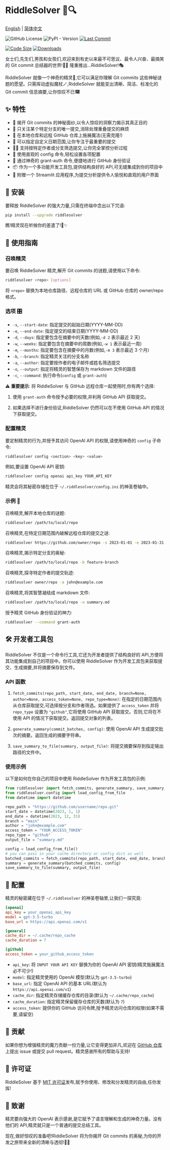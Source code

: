 # RiddleSolver 🎩🔍

[English](README.md) | [简体中文](README.zh-CN.md)

![GitHub License](https://img.shields.io/github/license/anomalybound/riddlesolver)
![PyPI - Version](https://img.shields.io/pypi/v/riddlesolver)
[![Last Commit](https://img.shields.io/github/last-commit/AnomalyBound/riddlesolver)](https://github.com/AnomalyBound/riddlesolver/commits)

[![Code Size](https://img.shields.io/github/languages/code-size/AnomalyBound/riddlesolver)](https://github.com/AnomalyBound/riddlesolver)
[![Downloads](https://img.shields.io/pypi/dm/riddlesolver)](https://pypi.org/project/riddlesolver/)

女士们,先生们,男孩和女孩们,欢迎来到有史以来最不可思议、最令人兴奋、最搞笑的 Git commit 总结器的世界!🤯🎪 隆重推出...RiddleSolver!🎭

RiddleSolver 就像一个神奇的精灵🧞‍,它可以满足你理解 Git commits 这些神秘谜题的愿望。只需挥动虚拟魔杖🪄,RiddleSolver 就能变出清晰、简洁、标准化的 Git commit 信息摘要,让你惊叹不已!🎆

## ✨ 特性

- 🔮 揭开 Git commits 的神秘面纱,以令人惊叹的洞察力揭示其真正目的
- 🎯 只关注某个特定分支的唯一提交,消除处理重叠提交的麻烦
- 🌿 在本地仓库和远程 GitHub 仓库上施展魔法(无需克隆!)
- 📅 可以指定自定义日期范围,让你专注于最重要的提交
- 🧙‍♂️ 支持按特定作者或分支筛选提交,让你完全掌控分析过程
- 🔧 使用直观的 config 命令,轻松设置各项配置
- 🔑 通过神奇的 grant-auth 命令,便捷地进行 GitHub 身份验证
- 📦 作为一个多功能开发工具包,提供结构良好的 API,可无缝集成到你的项目中
- 🎨 附赠一个 Streamlit 应用程序,为提交分析提供令人愉悦和直观的用户界面

## 🧪 安装

要释放 RiddleSolver 的强大力量,只需在终端中念出以下咒语:

```bash
pip install --upgrade riddlesolver
```

瞧!精灵现在听候你的差遣了!🧞️✨

## 📖 使用指南

### 召唤精灵

要召唤 RiddleSolver 精灵,解开 Git commits 的谜题,请使用以下命令:

```bash
riddlesolver <repo> [options]
```

将 `<repo>` 替换为本地仓库路径、远程仓库的 URL 或 GitHub 仓库的 owner/repo 格式。

### 选项 🎛️

- `-s`, `--start-date`: 指定提交的起始日期(YYYY-MM-DD)
- `-e`, `--end-date`: 指定提交的结束日期(YYYY-MM-DD) 
- `-d`, `--days`: 指定要包含在摘要中的天数(例如,`-d 2` 表示最近 2 天)
- `-w`, `--weeks`: 指定要包含在摘要中的周数(例如,`-w 1` 表示最近一周)
- `-m`, `--months`: 指定要包含在摘要中的月数(例如,`-m 3` 表示最近 3 个月)
- `-b`, `--branch`: 指定精灵关注的分支名称
- `-a`, `--author`: 指定要按作者的电子邮件或姓名筛选提交
- `-o`, `--output`: 指定将精灵的智慧保存为 markdown 文件的路径
- `-c`, `--command`: 执行命令(`config` 或 `grant-auth`)

⚠️ **重要提示**: 将 RiddleSolver 与 GitHub 远程仓库一起使用时,你有两个选择:

1. 使用 `grant-auth` 命令授予必要的权限,并利用 GitHub API 获取提交。

2. 如果选择不进行身份验证,RiddleSolver 仍然可以在不使用 GitHub API 的情况下获取提交。

### 配置精灵

要定制精灵的行为,并授予其访问 OpenAI API 的权限,请使用神奇的 `config` 子命令:

```bash
riddlesolver config <section> <key> <value>
```

例如,要设置 OpenAI API 密钥:

```bash
riddlesolver config openai api_key YOUR_API_KEY
```

精灵会将其秘密存储在位于 `~/.riddlesolver/config.ini` 的神圣卷轴中。

### 示例 🌟

召唤精灵,解开本地仓库的谜题:

```bash
riddlesolver /path/to/local/repo
```

召唤精灵,在特定日期范围内破解远程仓库的提交之谜:

```bash
riddlesolver https://github.com/owner/repo -s 2023-01-01 -e 2023-01-31
```

召唤精灵,揭示特定分支的奥秘:

```bash
riddlesolver /path/to/local/repo -b feature-branch
```

召唤精灵,探寻特定作者的提交轨迹:

```bash
riddlesolver owner/repo -a john@example.com
```  

召唤精灵,将其智慧凝结成 markdown 文件:

```bash
riddlesolver /path/to/local/repo -o summary.md
```

授予精灵 GitHub 身份验证的神力:

```bash
riddlesolver --command grant-auth 
```

**🛠️ 开发者工具包**
---------------------------

RiddleSolver 不仅是一个命令行工具,它还为开发者提供了结构良好的 API,方便将其功能集成到自己的项目中。你可以使用 RiddleSolver 作为开发工具包来获取提交、生成摘要,并将摘要保存到文件。

### **API 函数**

1.  `fetch_commits(repo_path, start_date, end_date, branch=None, author=None, access_token=None, repo_type=None)`: 在指定的日期范围内从仓库获取提交,可选择按分支和作者筛选。如果提供了 `access_token` 并将 `repo_type` 设置为 `"github"`,它将使用 GitHub API 获取提交。否则,它将在不使用 API 的情况下获取提交。返回提交对象的列表。
    
2.  `generate_summary(commit_batches, config)`: 使用 OpenAI API 生成提交批次的摘要。返回生成的摘要字符串。
    
3.  `save_summary_to_file(summary, output_file)`: 将提交摘要保存到指定输出路径的文件中。
    
### **使用示例**

以下是如何在你自己的项目中使用 RiddleSolver 作为开发工具包的示例:

```python
from riddlesolver import fetch_commits, generate_summary, save_summary_to_file
from riddlesolver.config import load_config_from_file  
from datetime import datetime

repo_path = "https://github.com/username/repo.git"
start_date = datetime(2023, 1, 1)
end_date = datetime(2023, 12, 31)
branch = "main"
author = "john@example.com"
access_token = "YOUR_ACCESS_TOKEN"
repo_type = "github"
output_file = "summary.md"

config = load_config_from_file()
# you can pass in your cache directory or config dict as well
batched_commits = fetch_commits(repo_path, start_date, end_date, branch, author, access_token, repo_type)
summary = generate_summary(batched_commits, config)
save_summary_to_file(summary, output_file)
```

## 🔧 配置

精灵的秘密藏在位于 `~/.riddlesolver` 的神圣卷轴里,让我们一探究竟:

```ini
[openai]
api_key = your_openai_api_key
model = gpt-3.5-turbo 
base_url = https://api.openai.com/v1

[general]
cache_dir = ~/.cache/repo_cache
cache_duration = 7

[github]
access_token = your_github_access_token
```

- `api_key`: 将 `INPUT YOUR API KEY` 替换为你的 OpenAI API 密钥(精灵施展魔法必不可少!)
- `model`: 指定精灵使用的 OpenAI 模型(默认为 `gpt-3.5-turbo`)  
- `base_url`: 指定 OpenAI API 的基本 URL(默认为 `https://api.openai.com/v1`)
- `cache_dir`: 指定精灵存储缓存仓库的目录(默认为 `~/.cache/repo_cache`) 
- `cache_duration`: 指定精灵保留缓存仓库的天数(默认为 `7`)
- `access_token`: 提供你的 GitHub 访问令牌,授予精灵访问仓库的权限(如果不需要,请留空)

## 🤝 贡献 

如果你想为增强精灵的魔力贡献一份力量,让它变得更加非凡,欢迎在 [GitHub 仓库](https://github.com/AnomalyBound/riddlesolver)上提出 issue 或提交 pull request。精灵感谢所有的帮助与支持!

## 📜 许可证

RiddleSolver 基于 [MIT 许可证](https://opensource.org/licenses/MIT)发布,赋予你使用、修改和分发精灵的自由,任你发挥!

## 🙏 致谢

精灵要向强大的 OpenAI 表示感谢,是它赋予了语言理解和生成的神奇力量。没有他们的 API,精灵就只是一个普通的提交总结工具。

现在,做好惊叹的准备吧!RiddleSolver 将为你揭开 Git commits 的奥秘,为你的开发之旅带来全新的清晰与透彻!🎉✨